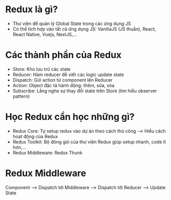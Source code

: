 # Redux là gì?

- Thư viện để quản lý Global State trong các ứng dụng JS
- Có thể tích hợp vào tất cả ứng dụng JS: VanillaJS (JS thuần), React, React Native, Vuejs, NextJS,...

# Các thành phần của Redux

- Store: Kho lưu trữ các state
- Reducer: Hàm reducer để viết các logic update state
- Dispatch: Gửi action từ component lên Reducer
- Action: Object đặc tả hành động: thêm, sửa, xóa
- Subscribe: Lắng nghe sự thay đổi state trên Store (tìm hiểu observer pattern)

# Học Redux cần học những gì?

- Redux Core: Tự setup redux vào dự án theo cách thủ công --> Hiểu cách hoạt động của Redux
- Redux Toolkit: Bộ đóng gói của thư viện Redux giúp setup nhanh, code ít hơn,...
- Redux Middleware: Redux Thunk

# Redux Middleware

Component --> Dispatch tới Middleware --> Dispatch tới Reducer --> Update State
